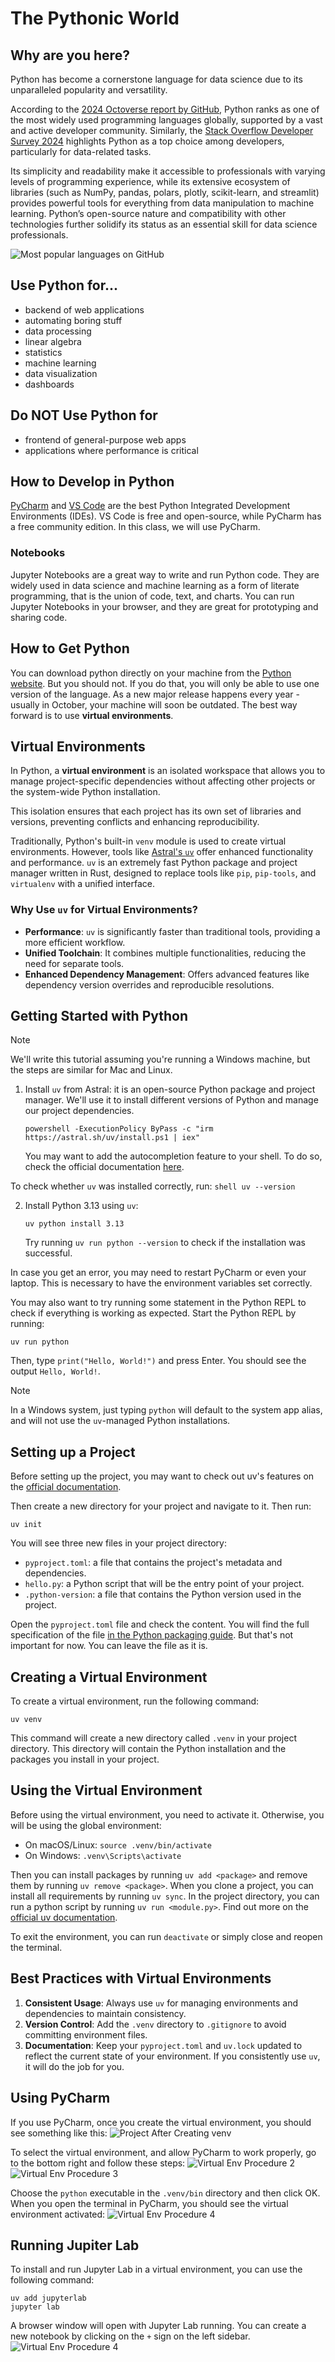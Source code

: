 # The Pythonic World

## Why are you here?

Python has become a cornerstone language for data science due to its unparalleled popularity and versatility. 

According to the [2024 Octoverse report by GitHub](https://github.blog/news-insights/octoverse/octoverse-2024/), Python ranks as one of the most widely used programming languages globally, supported by a vast and active developer community. 
Similarly, the [Stack Overflow Developer Survey 2024](https://survey.stackoverflow.co/2024/technology#most-popular-technologies-language) highlights Python as a top choice among developers, particularly for data-related tasks. 

Its simplicity and readability make it accessible to professionals with varying levels of programming experience, while its extensive ecosystem of libraries (such as NumPy, pandas, polars, plotly, scikit-learn, and streamlit) provides powerful tools for everything from data manipulation to machine learning. 
Python’s open-source nature and compatibility with other technologies further solidify its status as an essential skill for data science professionals.

![Most popular languages on GitHub](pictures/top-programming-languages.png)

## Use Python for...
- backend of web applications
- automating boring stuff
- data processing
- linear algebra
- statistics
- machine learning
- data visualization
- dashboards

## Do NOT Use Python for
- frontend of general-purpose web apps
- applications where performance is critical

## How to Develop in Python
[PyCharm](jetbrains.com/pycharm/download) and [VS Code](https://code.visualstudio.com/) are the best Python Integrated Development Environments (IDEs).
VS Code is free and open-source, while PyCharm has a free community edition.
In this class, we will use PyCharm.

### Notebooks
Jupyter Notebooks are a great way to write and run Python code. 
They are widely used in data science and machine learning as a form of literate programming, that is the union of code, text, and charts.
You can run Jupyter Notebooks in your browser, and they are great for prototyping and sharing code.

## How to Get Python
You can download python directly on your machine from the [Python website](https://www.python.org/downloads/).
But you should not. If you do that, you will only be able to use one version of the language.
As a new major release happens every year - usually in October, your machine will soon be outdated.
The best way forward is to use **virtual environments**.

## Virtual Environments
In Python, a **virtual environment** is an isolated workspace that allows you to manage project-specific dependencies without affecting other projects or the system-wide Python installation. 

This isolation ensures that each project has its own set of libraries and versions, preventing conflicts and enhancing reproducibility.

Traditionally, Python's built-in `venv` module is used to create virtual environments. 
However, tools like [Astral's `uv`](https://docs.astral.sh/uv/) offer enhanced functionality and performance. 
`uv` is an extremely fast Python package and project manager written in Rust, designed to replace tools like `pip`, `pip-tools`, and `virtualenv` with a unified interface. 

### Why Use `uv` for Virtual Environments?

- **Performance**: `uv` is significantly faster than traditional tools, providing a more efficient workflow. 
- **Unified Toolchain**: It combines multiple functionalities, reducing the need for separate tools.
- **Enhanced Dependency Management**: Offers advanced features like dependency version overrides and reproducible resolutions. 

## Getting Started with Python
> [!NOTE]
> We'll write this tutorial assuming you're running a Windows machine, but the steps are similar for Mac and Linux.

1. Install `uv` from Astral: it is an open-source Python package and project manager. We'll use it to install different versions of Python and manage our project dependencies.
    ```shell
    powershell -ExecutionPolicy ByPass -c "irm https://astral.sh/uv/install.ps1 | iex"
    ```
    You may want to add the autocompletion feature to your shell. To do so, check the official documentation [here](https://docs.astral.sh/uv/getting-started/installation/).

  To check whether `uv` was installed correctly, run:
    ```shell
    uv --version
    ```

2. Install Python 3.13 using `uv`:
   ```shell
   uv python install 3.13
   ```
   Try running `uv run python --version` to check if the installation was successful.

In case you get an error, you may need to restart PyCharm or even your laptop. This is necessary to have the environment variables set correctly.

You may also want to try running some statement in the Python REPL to check if everything is working as expected.
Start the Python REPL by running:

```shell
uv run python
```

Then, type `print("Hello, World!")` and press Enter. You should see the output `Hello, World!`.

> [!NOTE]
> In a Windows system, just typing `python` will default to the system app alias, and will not use the `uv`-managed Python installations.

## Setting up a Project

Before setting up the project, you may want to check out uv's features on the [official documentation](https://docs.astral.sh/uv/getting-started/features/).

Then create a new directory for your project and navigate to it. Then run:

```shell
uv init
```

You will see three new files in your project directory:

- `pyproject.toml`: a file that contains the project's metadata and dependencies.
- `hello.py`: a Python script that will be the entry point of your project.
- `.python-version`: a file that contains the Python version used in the project.

Open the `pyproject.toml` file and check the content. You will find the full specification of the file [in the Python packaging guide](https://packaging.python.org/en/latest/guides/writing-pyproject-toml/). 
But that's not important for now. You can leave the file as it is.

## Creating a Virtual Environment
To create a virtual environment, run the following command:

```shell
uv venv
```
This command will create a new directory called `.venv` in your project directory.
This directory will contain the Python installation and the packages you install in your project.

## Using the Virtual Environment
Before using the virtual environment, you need to activate it. Otherwise, you will be using the global environment:
- On macOS/Linux: `source .venv/bin/activate`
- On Windows: `.venv\Scripts\activate`

Then you can install packages by running `uv add <package>` and remove them by running `uv remove <package>`.
When you clone a project, you can install all requirements by running `uv sync`.
In the project directory, you can run a python script by running `uv run <module.py>`.
Find out more on the [official uv documentation](https://docs.astral.sh/uv/guides/projects/).

To exit the environment, you can run `deactivate` or simply close and reopen the terminal.

## Best Practices with Virtual Environments

1. **Consistent Usage**: Always use `uv` for managing environments and dependencies to maintain consistency.
2. **Version Control**: Add the `.venv` directory to `.gitignore` to avoid committing environment files.
3. **Documentation**: Keep your `pyproject.toml` and `uv.lock` updated to reflect the current state of your environment. If you consistently use `uv`, it will do the job for you.

## Using PyCharm
If you use PyCharm, once you create the virtual environment, you should see something like this:
![Project After Creating venv](pictures/pycharm-screen-1.png)

To select the virtual environment, and allow PyCharm to work properly, go to the bottom right and follow these steps:
![Virtual Env Procedure 2](pictures/pycharm-screen-3.png)
![Virtual Env Procedure 3](pictures/pycharm-screen-4.png)

Choose the `python` executable in the `.venv/bin` directory and then click OK.
When you open the terminal in PyCharm, you should see the virtual environment activated:
![Virtual Env Procedure 4](pictures/pycharm-screen-5.png)

## Running Jupiter Lab
To install and run Jupyter Lab in a virtual environment, you can use the following command:
```shell
uv add jupyterlab
jupyter lab
```
A browser window will open with Jupyter Lab running. 
You can create a new notebook by clicking on the `+` sign on the left sidebar.
![Virtual Env Procedure 4](pictures/jupyter.gif)
